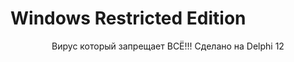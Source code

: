 # Windows Restricted Edition

<div align="center">
  Вирус который запрещает ВСЁ!!! Сделано на Delphi 12
</div>
